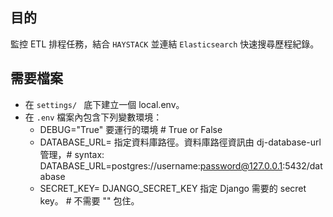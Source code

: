 ## 目的

監控 ETL 排程任務，結合 `HAYSTACK` 並連結 `Elasticsearch` 快速搜尋歷程紀錄。


## 需要檔案

* 在 `settings/ ` 底下建立一個 local.env。
* 在  `.env` 檔案內包含下列變數環境：
    + DEBUG="True" 要運行的環境  # True or False
    + DATABASE_URL= 指定資料庫路徑。資料庫路徑資訊由 dj-database-url 管理，# syntax: DATABASE_URL=postgres://username:password@127.0.0.1:5432/database
    + SECRET_KEY= DJANGO_SECRET_KEY 指定 Django 需要的 secret key。 # 不需要 "" 包住。

